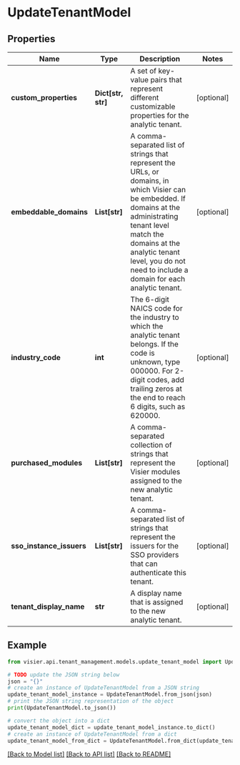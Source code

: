 # UpdateTenantModel


## Properties

Name | Type | Description | Notes
------------ | ------------- | ------------- | -------------
**custom_properties** | **Dict[str, str]** | A set of key-value pairs that represent different customizable properties for the analytic tenant. | [optional] 
**embeddable_domains** | **List[str]** | A comma-separated list of strings that represent the URLs, or domains, in which Visier can be embedded. If  domains at the administrating tenant level match the domains at the analytic tenant level, you do not need  to include a domain for each analytic tenant. | [optional] 
**industry_code** | **int** | The 6-digit NAICS code for the industry to which the analytic tenant belongs. If the code is unknown, type 000000.   For 2-digit codes, add trailing zeros at the end to reach 6 digits, such as 620000. | [optional] 
**purchased_modules** | **List[str]** | A comma-separated collection of strings that represent the Visier modules assigned to the new analytic tenant. | [optional] 
**sso_instance_issuers** | **List[str]** | A comma-separated list of strings that represent the issuers for the SSO providers that can authenticate this tenant. | [optional] 
**tenant_display_name** | **str** | A display name that is assigned to the new analytic tenant. | [optional] 

## Example

```python
from visier.api.tenant_management.models.update_tenant_model import UpdateTenantModel

# TODO update the JSON string below
json = "{}"
# create an instance of UpdateTenantModel from a JSON string
update_tenant_model_instance = UpdateTenantModel.from_json(json)
# print the JSON string representation of the object
print(UpdateTenantModel.to_json())

# convert the object into a dict
update_tenant_model_dict = update_tenant_model_instance.to_dict()
# create an instance of UpdateTenantModel from a dict
update_tenant_model_from_dict = UpdateTenantModel.from_dict(update_tenant_model_dict)
```
[[Back to Model list]](../README.md#documentation-for-models) [[Back to API list]](../README.md#documentation-for-api-endpoints) [[Back to README]](../README.md)


